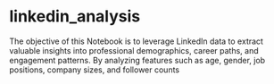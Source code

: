 # linkedin_analysis
The objective of this Notebook is to leverage LinkedIn data to extract valuable insights into professional demographics, career paths, and engagement patterns. By analyzing features such as age, gender, job positions, company sizes, and follower counts
